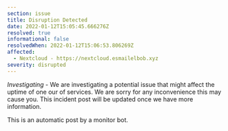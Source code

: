 ```yaml
---
section: issue
title: Disruption Detected
date: 2022-01-12T15:05:45.666276Z
resolved: true
informational: false
resolvedWhen: 2022-01-12T15:06:53.806269Z
affected:
  - Nextcloud - https://nextcloud.esmailelbob.xyz
severity: disrupted
---
```

*Investigating* - We are investigating a potential issue that might affect the uptime of one our of services. We are sorry for any inconvenience this may cause you. This incident post will be updated once we have more information.

This is an automatic post by a monitor bot.
        